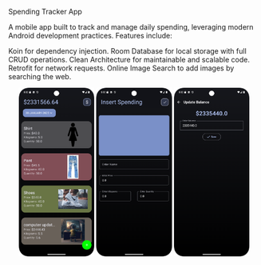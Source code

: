 Spending Tracker App

A mobile app built to track and manage daily spending, leveraging modern Android development practices. Features include:

Koin for dependency injection.
Room Database for local storage with full CRUD operations.
Clean Architecture for maintainable and scalable code.
Retrofit for network requests.
Online Image Search to add images by searching the web.

<p align="center">
  <img src="https://github.com/ZannatEvan/SpendingTrackerApps/blob/d395a5c2e51886a879af8908462ba601f7717b90/Screenshot_20250130_080226.png" alt="Screenshot 1" width="30%">
  <img src="https://github.com/ZannatEvan/SpendingTrackerApps/blob/2712c9c3636ce28b191f97a1c69717055f475749/Screenshot_20250130_080246.png" alt="Screenshot 2" width="30%">
  <img src="https://github.com/ZannatEvan/SpendingTrackerApps/blob/2712c9c3636ce28b191f97a1c69717055f475749/Screenshot_20250130_080235.png" alt="Screenshot 3" width="30%">
</p>



